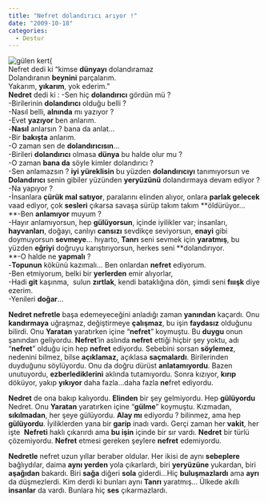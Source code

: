 ```yaml
---
title: "Nefret dolandırıcı arıyor !"
date: "2009-10-18"
categories: 
  - Destur
---
```


![gülen kert(](../uploads/image/kewrt.jpg)  
Nefret dedi ki “kimse **dünyayı** dolandıramaz  
Dolandıranın **beynini** parçalarım.  
Yakarım, **yıkarım**, yok ederim.”  
**Nedret** dedi ki : -Sen hiç **dolandırıcı** gördün mü ?   
\-Birilerinin **dolandırıcı** olduğu belli ?  
\-Nasıl belli, **alnında** mı yazıyor ?  
\-Evet **yazıyor** ben anlarım.  
\-**Nasıl** anlarsın ? bana da anlat…  
\-Bir **bakışta** anlarım.  
\-O zaman sen de **dolandırıcısın**…  
\-Birileri **dolandırıcı** olmasa **dünya** bu halde olur mu ?  
\-O zaman **bana da** söyle kimler dolandırıcı ?  
\-Sen anlamazsın ? **iyi yüreklisin** bu yüzden **dolandırıcıyı** tanımıyorsun ve  
**Dolandırıcı** senin gibiler yüzünden **yeryüzünü** dolandırmaya devam ediyor ?  
\-Na yapıyor ?  
\-İnsanlara **çürük mal satıyor**, paralarını elinden alıyor, onlara **parlak gelecek** vaad ediyor, çok **sesleri** çıkarsa savaşa sürüp takım takım **öldürüyor…  
**\-Ben **anlamıyor** muyum ?  
\-Hayır anlamıyorsun, hep **gülüyorsun**, içinde iyilikler var; insanları, **hayvanları**, doğayı, canlıyı **cansızı** sevdikçe seviyorsun, **enayi** gibi doymuyorsun **sevmeye**… hıyarto, **Tanrı** seni sevmek için **yaratmış**, bu yüzden **eğriyi** doğruyu karıştırıyorsun, herkes seni **dolandırıyor.  
**\-O halde ne **yapmalı** ?  
\-**Topunun** kökünü kazımalı… Ben onlardan **nefret** ediyorum.  
\-Ben etmiyorum, belki bir **yerlerden** emir alıyorlar,  
\-Hadi **git** kaşınma,  sulun **zırtlak**, kendi bataklığına dön, şimdi seni **fııışk** diye ezerim.  
\-Yenileri **doğar**…

**Nedret nefretle** başa edemeyeceğini anladığı zaman **yanından** kaçardı. Onu **kandırmaya** uğraşmaz, değiştirmeye **çalışmaz**, bu işin **faydasız** olduğunu bilirdi. Onu **Yaratan** yaratırken içine “**nefret**” koymuştu. Bu **duygu** onun şanından geliyordu. **Nefret**’in aslında **nefret** ettiği hiçbir şey yoktu, adı “**nefret**” olduğu için hep **nefret** ediyordu. Sebebini sorsan **söylemez**, nedenini bilmez, bilse **açıklamaz,** açıklasa **saçmalardı**. Birilerinden duyduğunu söylüyordu. Onu da doğru dürüst **anlatamıyordu**. Bazen unutuyordu, **ezberlediklerini** aklında tutamıyordu. Sonra kızıyor, **kırıp** döküyor, yakıp **yıkıyor** daha fazla…daha fazla **ne**fret ediyordu.

**Nedret** de ona bakıp kalıyordu. **Elinden** bir şey gelmiyordu. Hep **gülüyordu** Nedret. Onu **Yaratan** yaratırken içine “**gülme**” koymuştu. Kızmadan, **sıkılmadan**, her şeye gülüyordu. **Alay mı** ediyordu ? bilinmez, ama hep **gülüyordu**. İyiliklerden yana bir **garip** inadı vardı. Gerçi zaman her **vakit**, her işte  **Nefreti** haklı çıkarırdı ama **bu işin** içinde bir sır vardı. **Nedret** bir türlü çözemiyordu. **Nefret** etmesi gereken şeylere **nefret** edemiyordu.

**Nedretle** nefret uzun yıllar beraber oldular. Her ikisi de aynı **sebeplere** bağlıydılar, daima **aynı yerden** yola çıkarlardı, biri **yeryüzüne** yukardan, biri **aşağıdan** bakardı. Biri **sağa** diğeri **sola** giderdi…Hiç **buluşmazlardı** ama **ayrı** da düşmezlerdi. Kim derdi ki bunları aynı **Tanrı** yaratmış… Ülkede akıllı **insanlar** da vardı. Bunlara hiç **ses** çıkarmazlardı.
